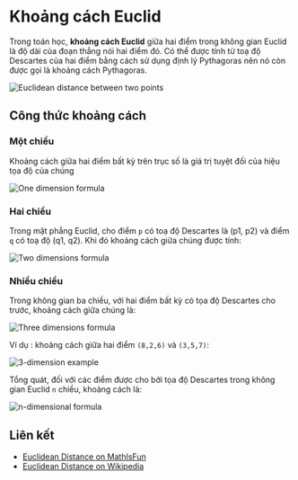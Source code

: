 # Khoảng cách Euclid

Trong toán học, **khoảng cách Euclid** giữa hai điểm trong không gian Euclid là độ dài của đoạn thẳng nói hai điểm đó. Có thể được tính từ toạ độ Descartes của hai điểm bằng cách sử dụng định lý Pythagoras nên nó còn được gọi là khoảng cách Pythagoras.

![Euclidean distance between two points](https://upload.wikimedia.org/wikipedia/commons/5/55/Euclidean_distance_2d.svg)

## Công thức khoảng cách

### Một chiều

Khoảng cách giữa hai điểm bất kỳ trên trục số là giá trị tuyệt đối của hiệu tọa độ của chúng

![One dimension formula](https://wikimedia.org/api/rest_v1/media/math/render/svg/7d75418dbec9482dbcb70f9063ad66e9cf7b5db9)

### Hai chiều

Trong mặt phẳng Euclid, cho điểm `p` có toạ độ Descartes là (p1, p2) và điểm `q` có toạ độ (q1, q2). Khi đó khoảng cách giữa chúng được tính:

![Two dimensions formula](https://wikimedia.org/api/rest_v1/media/math/render/svg/9c0157084fd89f5f3d462efeedc47d3d7aa0b773)

### Nhiều chiều 

Trong không gian ba chiều, với hai điểm bất kỳ có tọa độ Descartes cho trước, khoảng cách giữa chúng là:

![Three dimensions formula](https://wikimedia.org/api/rest_v1/media/math/render/svg/d1d13a40a7b203b455ae6d4be8b3cce898bda625)

Ví dụ : khoảng cách giữa hai điểm `(8,2,6)` và `(3,5,7)`:

![3-dimension example](https://www.mathsisfun.com/algebra/images/dist-2-points-3d.svg)

Tổng quát, đối với các điểm được cho bởi tọa độ Descartes trong không gian Euclid `n` chiều, khoảng cách là:

![n-dimensional formula](https://wikimedia.org/api/rest_v1/media/math/render/svg/a0ef4fe055b2a51b4cca43a05e5d1cd93f758dcc)

## Liên kết

- [Euclidean Distance on MathIsFun](https://www.mathsisfun.com/algebra/distance-2-points.html)
- [Euclidean Distance on Wikipedia](https://en.wikipedia.org/wiki/Euclidean_distance)
